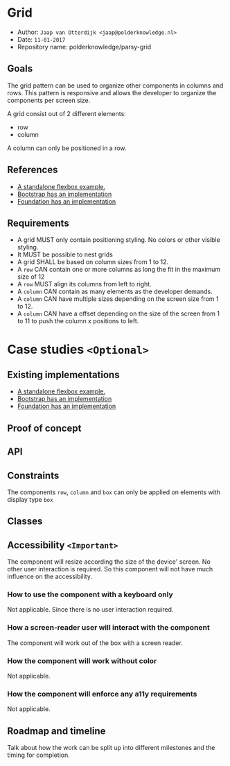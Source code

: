 # Grid

- Author: `Jaap van Otterdijk <jaap@polderknowledge.nl>`
- Date: `11-01-2017`
- Repository name: polderknowledge/parsy-grid

## Goals
The grid pattern can be used to organize other components in columns and rows. This pattern
is responsive and allows the developer to organize the components per screen size.

A grid consist out of 2 different elements:
- row
- column

A column can only be positioned in a row. 

## References
- [A standalone flexbox example.][reference-flexboxgrid]
- [Bootstrap has an implementation][reference-bootstrap]
- [Foundation has an implementation][reference-foundation]

## Requirements

- A grid MUST only contain positioning styling. No colors or other visible styling.
- It MUST be possible to nest grids
- A grid SHALL be based on column sizes from 1 to 12.
- A `row` CAN contain one or more columns as long the fit in the maximum size of 12
- A `row` MUST align its columns from left to right.
- A `column` CAN contain as many elements as the developer demands.
- A `column` CAN have multiple sizes depending on the screen size from 1 to 12.
- A `column` CAN have a offset depending on the size of the screen from 1 to 11 to push the column x positions to left.

# Case studies `<Optional>`
<TDB>

## Existing implementations
- [A standalone flexbox example.][reference-flexboxgrid]
- [Bootstrap has an implementation][reference-bootstrap]
- [Foundation has an implementation][reference-foundation]

## Proof of concept
<TDB>

## API
<TDB>

## Constraints
The components `row`, `column` and `box` can only be applied on elements with display type `box`

## Classes
<TDB>

## Accessibility `<Important>`

The component will resize according the size of the device' screen. No other user
interaction is required. So this component will not have much influence on the accessibility.

### How to use the component with a keyboard only
Not applicable. Since there is no user interaction required.

### How a screen-reader user will interact with the component
The component will work out of the box with a screen reader.
    
### How the component will work without color
Not applicable.

### How the component will enforce any a11y requirements
Not applicable.

## Roadmap and timeline
Talk about how the work can be split up into different milestones and the timing for completion.

[reference-flexboxgrid]: http://flexboxgrid.com/
[reference-bootstrap]: https://getbootstrap.com/examples/grid/
[reference-foundation]: http://foundation.zurb.com/grid.html
